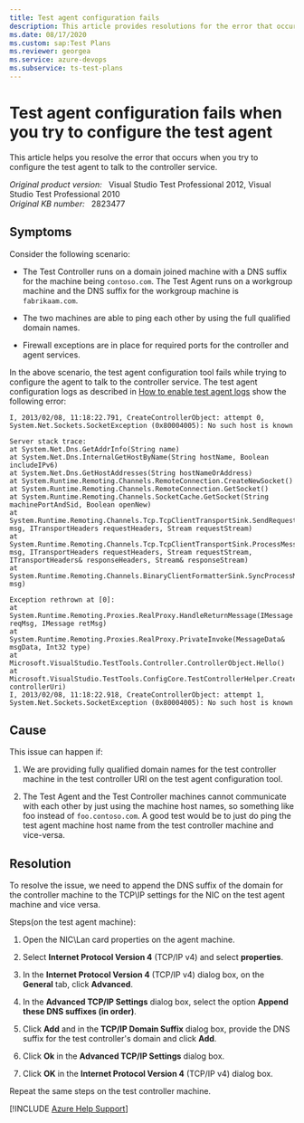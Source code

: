 ```yaml
---
title: Test agent configuration fails
description: This article provides resolutions for the error that occurs when you try to configure the test agent to talk to the controller service.
ms.date: 08/17/2020
ms.custom: sap:Test Plans
ms.reviewer: georgea
ms.service: azure-devops
ms.subservice: ts-test-plans
---
```

# Test agent configuration fails when you try to configure the test agent

This article helps you resolve the error that occurs when you try to configure the test agent to talk to the controller service.

_Original product version:_ &nbsp; Visual Studio Test Professional 2012, Visual Studio Test Professional 2010  
_Original KB number:_ &nbsp; 2823477

## Symptoms

Consider the following scenario:

- The Test Controller runs on a domain joined machine with a DNS suffix for the machine being `contoso.com`. The Test Agent runs on a workgroup machine and the DNS suffix for the workgroup machine is `fabrikaam.com`.

- The two machines are able to ping each other by using the full qualified domain names.

- Firewall exceptions are in place for required ports for the controller and agent services.

In the above scenario, the test agent configuration tool fails while trying to configure the agent to talk to the controller service. The test agent configuration logs as described in [How to enable test agent logs](/archive/blogs/aseemb/how-to-enable-test-agent-logs) show the following error:

```console
I, 2013/02/08, 11:18:22.791, CreateControllerObject: attempt 0, System.Net.Sockets.SocketException (0x80004005): No such host is known

Server stack trace:
at System.Net.Dns.GetAddrInfo(String name)
at System.Net.Dns.InternalGetHostByName(String hostName, Boolean includeIPv6)
at System.Net.Dns.GetHostAddresses(String hostNameOrAddress)
at System.Runtime.Remoting.Channels.RemoteConnection.CreateNewSocket()
at System.Runtime.Remoting.Channels.RemoteConnection.GetSocket()
at System.Runtime.Remoting.Channels.SocketCache.GetSocket(String machinePortAndSid, Boolean openNew)
at System.Runtime.Remoting.Channels.Tcp.TcpClientTransportSink.SendRequestWithRetry(IMessage msg, ITransportHeaders requestHeaders, Stream requestStream)
at System.Runtime.Remoting.Channels.Tcp.TcpClientTransportSink.ProcessMessage(IMessage msg, ITransportHeaders requestHeaders, Stream requestStream, ITransportHeaders& responseHeaders, Stream& responseStream)
at System.Runtime.Remoting.Channels.BinaryClientFormatterSink.SyncProcessMessage(IMessage msg)

Exception rethrown at [0]:
at System.Runtime.Remoting.Proxies.RealProxy.HandleReturnMessage(IMessage reqMsg, IMessage retMsg)
at System.Runtime.Remoting.Proxies.RealProxy.PrivateInvoke(MessageData& msgData, Int32 type)
at Microsoft.VisualStudio.TestTools.Controller.ControllerObject.Hello()
at Microsoft.VisualStudio.TestTools.ConfigCore.TestControllerHelper.CreateControllerObject(String controllerUri)
I, 2013/02/08, 11:18:22.918, CreateControllerObject: attempt 1, System.Net.Sockets.SocketException (0x80004005): No such host is known
```

## Cause

This issue can happen if:

1. We are providing fully qualified domain names for the test controller machine in the test controller URI on the test agent configuration tool.

2. The Test Agent and the Test Controller machines cannot communicate with each other by just using the machine host names, so something like foo instead of `foo.contoso.com`. A good test would be to just do ping the test agent machine host name from the test controller machine and vice-versa.

## Resolution

To resolve the issue, we need to append the DNS suffix of the domain for the controller machine to the TCP\IP settings for the NIC on the test agent machine and vice versa.

Steps(on the test agent machine):

1. Open the NIC\Lan card properties on the agent machine.

2. Select **Internet Protocol Version 4** (TCP/IP v4) and select **properties**.

3. In the **Internet Protocol Version 4** (TCP/IP v4) dialog box, on the **General** tab, click **Advanced**.

4. In the **Advanced TCP/IP Settings** dialog box, select the option **Append these DNS suffixes (in order)**.

5. Click **Add** and in the **TCP/IP Domain Suffix** dialog box, provide the DNS suffix for the test controller's domain and click **Add**.

6. Click **Ok** in the **Advanced TCP/IP Settings** dialog box.

7. Click **OK** in the **Internet Protocol Version 4** (TCP/IP v4) dialog box.

Repeat the same steps on the test controller machine.

[!INCLUDE [Azure Help Support](../../includes/azure-help-support.md)]
